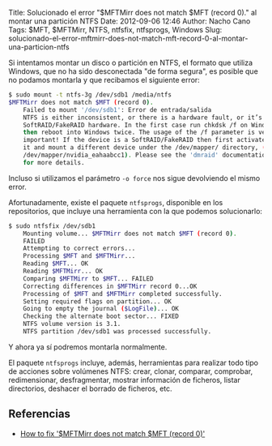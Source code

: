 Title: Solucionado el error "$MFTMirr does not match $MFT (record 0)." al montar una partición NTFS
Date: 2012-09-06 12:46
Author: Nacho Cano
Tags: $MFT, $MFTMirr, NTFS, ntfsfix, ntfsprogs, Windows
Slug: solucionado-el-error-mftmirr-does-not-match-mft-record-0-al-montar-una-particion-ntfs

Si intentamos montar un disco o partición en NTFS, el formato que
utiliza Windows, que no ha sido desconectada "de forma segura", es
posible que no podamos montarla y que recibamos el siguiente error:

```bash
$ sudo mount -t ntfs-3g /dev/sdb1 /media/ntfs
$MFTMirr does not match $MFT (record 0).
    Failed to mount '/dev/sdb1': Error de entrada/salida
    NTFS is either inconsistent, or there is a hardware fault, or it’s a
    SoftRAID/FakeRAID hardware. In the first case run chkdsk /f on Windows
    then reboot into Windows twice. The usage of the /f parameter is very
    important! If the device is a SoftRAID/FakeRAID then first activate
    it and mount a different device under the /dev/mapper/ directory, (e.g.
    /dev/mapper/nvidia_eahaabcc1). Please see the 'dmraid' documentation
    for more details.
```

Incluso si utilizamos el parámetro `-o force` nos sigue devolviendo el
mismo error.

Afortunadamente, existe el paquete `ntfsprogs`, disponible en los
repositorios, que incluye una herramienta con la que podemos
solucionarlo:

```bash
$ sudo ntfsfix /dev/sdb1
    Mounting volume... $MFTMirr does not match $MFT (record 0).
    FAILED
    Attempting to correct errors...
    Processing $MFT and $MFTMirr...
    Reading $MFT... OK
    Reading $MFTMirr... OK
    Comparing $MFTMirr to $MFT... FAILED
    Correcting differences in $MFTMirr record 0...OK
    Processing of $MFT and $MFTMirr completed successfully.
    Setting required flags on partition... OK
    Going to empty the journal ($LogFile)... OK
    Checking the alternate boot sector... FIXED
    NTFS volume version is 3.1.
    NTFS partition /dev/sdb1 was processed successfully.
```

Y ahora ya sí podremos montarla normalmente.

El paquete `ntfsprogs` incluye, además, herramientas para realizar todo
tipo de acciones sobre volúmenes NTFS: crear, clonar, comparar,
comprobar, redimensionar, desfragmentar, mostrar información de
ficheros, listar directorios, deshacer el borrado de ficheros, etc.

Referencias
-----------

- [How to fix '$MFTMirr does not match $MFT (record 0)'][]

  [How to fix '$MFTMirr does not match $MFT (record 0)']: https://wmarkito.wordpress.com/2010/12/29/how-to-fix-mftmirr-does-not-match-mft-record-0/
    "How to fix '$MFTMirr does not match $MFT (record 0)'"
